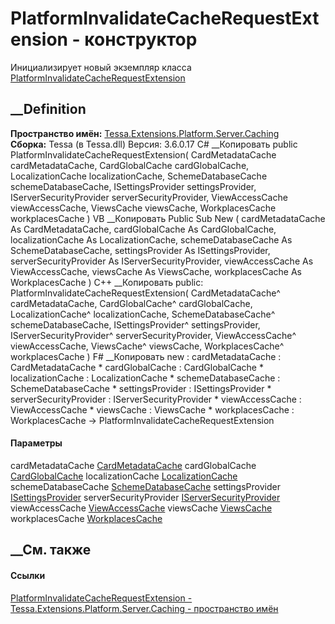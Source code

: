# PlatformInvalidateCacheRequestExtension - конструктор
Инициализирует новый экземпляр класса
[PlatformInvalidateCacheRequestExtension](T_Tessa_Extensions_Platform_Server_Caching_PlatformInvalidateCacheRequestExtension.htm)
##  __Definition
 **Пространство имён:**
[Tessa.Extensions.Platform.Server.Caching](N_Tessa_Extensions_Platform_Server_Caching.htm)  
 **Сборка:** Tessa (в Tessa.dll) Версия: 3.6.0.17
C# __Копировать
     public PlatformInvalidateCacheRequestExtension(
    	CardMetadataCache cardMetadataCache,
    	CardGlobalCache cardGlobalCache,
    	LocalizationCache localizationCache,
    	SchemeDatabaseCache schemeDatabaseCache,
    	ISettingsProvider settingsProvider,
    	IServerSecurityProvider serverSecurityProvider,
    	ViewAccessCache viewAccessCache,
    	ViewsCache viewsCache,
    	WorkplacesCache workplacesCache
    )
VB __Копировать
     Public Sub New ( 
    	cardMetadataCache As CardMetadataCache,
    	cardGlobalCache As CardGlobalCache,
    	localizationCache As LocalizationCache,
    	schemeDatabaseCache As SchemeDatabaseCache,
    	settingsProvider As ISettingsProvider,
    	serverSecurityProvider As IServerSecurityProvider,
    	viewAccessCache As ViewAccessCache,
    	viewsCache As ViewsCache,
    	workplacesCache As WorkplacesCache
    )
C++ __Копировать
     public:
    PlatformInvalidateCacheRequestExtension(
    	CardMetadataCache^ cardMetadataCache, 
    	CardGlobalCache^ cardGlobalCache, 
    	LocalizationCache^ localizationCache, 
    	SchemeDatabaseCache^ schemeDatabaseCache, 
    	ISettingsProvider^ settingsProvider, 
    	IServerSecurityProvider^ serverSecurityProvider, 
    	ViewAccessCache^ viewAccessCache, 
    	ViewsCache^ viewsCache, 
    	WorkplacesCache^ workplacesCache
    )
F# __Копировать
     new : 
            cardMetadataCache : CardMetadataCache * 
            cardGlobalCache : CardGlobalCache * 
            localizationCache : LocalizationCache * 
            schemeDatabaseCache : SchemeDatabaseCache * 
            settingsProvider : ISettingsProvider * 
            serverSecurityProvider : IServerSecurityProvider * 
            viewAccessCache : ViewAccessCache * 
            viewsCache : ViewsCache * 
            workplacesCache : WorkplacesCache -> PlatformInvalidateCacheRequestExtension
#### Параметры
cardMetadataCache
[CardMetadataCache](T_Tessa_Cards_Metadata_CardMetadataCache.htm)
cardGlobalCache [CardGlobalCache](T_Tessa_Cards_Caching_CardGlobalCache.htm)
localizationCache
[LocalizationCache](T_Tessa_Localization_LocalizationCache.htm)
schemeDatabaseCache
[SchemeDatabaseCache](T_Tessa_Scheme_SchemeDatabaseCache.htm)
settingsProvider
[ISettingsProvider](T_Tessa_Platform_Settings_ISettingsProvider.htm)
serverSecurityProvider
[IServerSecurityProvider](T_Tessa_Platform_Runtime_IServerSecurityProvider.htm)
viewAccessCache [ViewAccessCache](T_Tessa_Views_ViewAccessCache.htm)
viewsCache [ViewsCache](T_Tessa_Views_ViewsCache.htm)
workplacesCache
[WorkplacesCache](T_Tessa_Views_Workplaces_WorkplacesCache.htm)
## __См. также
#### Ссылки
[PlatformInvalidateCacheRequestExtension -
](T_Tessa_Extensions_Platform_Server_Caching_PlatformInvalidateCacheRequestExtension.htm)
[Tessa.Extensions.Platform.Server.Caching - пространство
имён](N_Tessa_Extensions_Platform_Server_Caching.htm)
